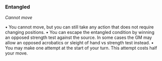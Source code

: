 ### Entangled

_Cannot move_

•        You cannot move, but you can still take any action that does not require changing positions.
•        You can escape the entangled condition by winning an opposed strength test against the source. In some cases the GM may allow an opposed acrobatics or sleight of hand vs strength test instead.
•        You may make one attempt at the start of your turn. This attempt costs half your move.